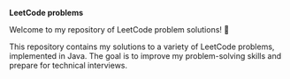 
**LeetCode problems**

Welcome to my repository of LeetCode problem solutions! 🚀  

This repository contains my solutions to a variety of LeetCode problems, implemented in Java. The goal is to improve my problem-solving skills and prepare for technical interviews. 



